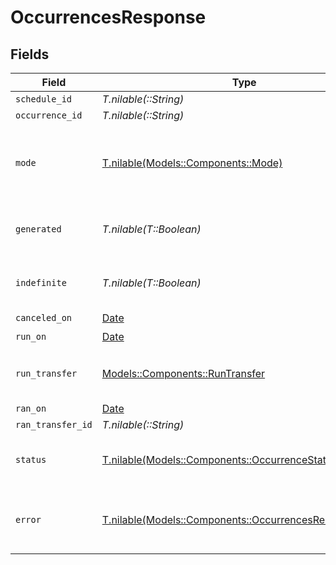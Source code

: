 # OccurrencesResponse


## Fields

| Field                                                                                                      | Type                                                                                                       | Required                                                                                                   | Description                                                                                                | Example                                                                                                    |
| ---------------------------------------------------------------------------------------------------------- | ---------------------------------------------------------------------------------------------------------- | ---------------------------------------------------------------------------------------------------------- | ---------------------------------------------------------------------------------------------------------- | ---------------------------------------------------------------------------------------------------------- |
| `schedule_id`                                                                                              | *T.nilable(::String)*                                                                                      | :heavy_minus_sign:                                                                                         | N/A                                                                                                        |                                                                                                            |
| `occurrence_id`                                                                                            | *T.nilable(::String)*                                                                                      | :heavy_minus_sign:                                                                                         | N/A                                                                                                        |                                                                                                            |
| `mode`                                                                                                     | [T.nilable(Models::Components::Mode)](../../models/shared/mode.md)                                         | :heavy_minus_sign:                                                                                         | Sandbox or production account mode of this schedule.                                                       | production                                                                                                 |
| `generated`                                                                                                | *T.nilable(T::Boolean)*                                                                                    | :heavy_minus_sign:                                                                                         | True if this was generated by a RRule.                                                                     |                                                                                                            |
| `indefinite`                                                                                               | *T.nilable(T::Boolean)*                                                                                    | :heavy_minus_sign:                                                                                         | True if the RRule set runs indefinitely.                                                                   |                                                                                                            |
| `canceled_on`                                                                                              | [Date](https://ruby-doc.org/stdlib-2.6.1/libdoc/date/rdoc/Date.html)                                       | :heavy_minus_sign:                                                                                         | N/A                                                                                                        |                                                                                                            |
| `run_on`                                                                                                   | [Date](https://ruby-doc.org/stdlib-2.6.1/libdoc/date/rdoc/Date.html)                                       | :heavy_check_mark:                                                                                         | N/A                                                                                                        |                                                                                                            |
| `run_transfer`                                                                                             | [Models::Components::RunTransfer](../../models/shared/runtransfer.md)                                      | :heavy_check_mark:                                                                                         | Defines the attributes of a transfer.                                                                      |                                                                                                            |
| `ran_on`                                                                                                   | [Date](https://ruby-doc.org/stdlib-2.6.1/libdoc/date/rdoc/Date.html)                                       | :heavy_minus_sign:                                                                                         | N/A                                                                                                        |                                                                                                            |
| `ran_transfer_id`                                                                                          | *T.nilable(::String)*                                                                                      | :heavy_minus_sign:                                                                                         | N/A                                                                                                        |                                                                                                            |
| `status`                                                                                                   | [T.nilable(Models::Components::OccurrenceStatus)](../../models/shared/occurrencestatus.md)                 | :heavy_minus_sign:                                                                                         | Status of the completed occurrence.                                                                        |                                                                                                            |
| `error`                                                                                                    | [T.nilable(Models::Components::OccurrencesResponseError)](../../models/shared/occurrencesresponseerror.md) | :heavy_minus_sign:                                                                                         | Contains details on why the occurrence errored.                                                            |                                                                                                            |